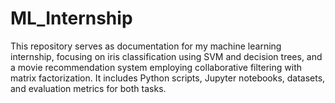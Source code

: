 # ML_Internship
This repository serves as documentation for my machine learning internship, focusing on iris classification using SVM and decision trees, and a movie recommendation system employing collaborative filtering with matrix factorization. It includes Python scripts, Jupyter notebooks, datasets, and evaluation metrics for both tasks.

